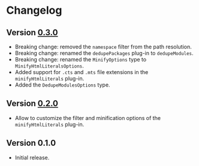 # Changelog

## Version [0.3.0](https://github.com/cedx/esbuild-plugins/compare/v0.2.0...v0.3.0)
- Breaking change: removed the `namespace` filter from the path resolution.
- Breaking change: renamed the `dedupePackages` plug-in to `dedupeModules`.
- Breaking change: renamed the `MinifyOptions` type to `MinifyHtmlLiteralsOptions`.
- Added support for `.cts` and `.mts` file extensions in the `minifyHtmlLiterals` plug-in.
- Added the `DedupeModulesOptions` type.

## Version [0.2.0](https://github.com/cedx/esbuild-plugins/compare/v0.1.0...v0.2.0)
- Allow to customize the filter and minification options of the `minifyHtmlLiterals` plug-in.

## Version 0.1.0
- Initial release.
